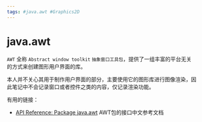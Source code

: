 ```yaml
---
tags: #java.awt #Graphics2D
---
```

# java.awt

`AWT` 全称 `Abstract window toolkit` `抽象窗口工具包`，提供了一组丰富的平台无关的方式来创建图形用户界面的库。

本人并不关心其用于制作用户界面的部分，主要使用它的图形库进行图像渲染，因此笔记中不会记录窗口或者控件之类的内容，仅记录渲染功能。

有用的链接：

- [API Reference: Package java.awt](https://www.apiref.com/java11-zh/java.desktop/java/awt/package-summary.html) AWT包的接口中文参考文档

